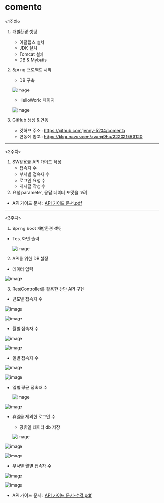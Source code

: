 # comento

<1주차>
1. 개발환경 셋팅
   - 이클립스 설치
   - JDK 설치
   - Tomcat 설치
   - DB & Mybatis 
  
2. Spring 프로젝트 시작
   - DB 구축
   
   
   ![image](https://user-images.githubusercontent.com/64400743/105322954-e407a000-5c0c-11eb-953d-7c31489ba55a.png)

   - HelloWorld 페이지
   
   ![image](https://user-images.githubusercontent.com/64400743/105323023-faadf700-5c0c-11eb-9660-e8c644c0cf60.png)

   
3. GitHub 생성 & 연동
   - 깃허브 주소 : https://github.com/jenny-5234/comento
   - 연동에 참고 : https://blog.naver.com/zzang9ha/222021569120 
---

<2주차>
1. SW활용률 API 가이드 작성
   - 접속자 수 
   - 부서별 접속자 수
   - 로그인 요청 수
   - 게시글 작성 수
2. 요청 parameter, 응답 데이터 포맷을 고려 

 - API 가이드 문서 : 
[API 가이드 문서.pdf](https://github.com/jenny-5234/comento/files/5847798/API.pdf)

---

<3주차>

1. Spring boot 개발환경 셋팅
 - Test 화면 출력

   ![image](https://user-images.githubusercontent.com/64400743/106142338-babeb500-61b4-11eb-9269-cbcdca88ef51.png)

2. API를 위한 DB 설정
  - 데이터 입력
  
  ![image](https://user-images.githubusercontent.com/64400743/106137169-af1bc000-61ad-11eb-98d3-ad90f7b55a3d.png)

3. RestController를 활용한 간단 API 구현
  - 년도별 접속자 수
  
  ![image](https://user-images.githubusercontent.com/64400743/106142442-d629c000-61b4-11eb-9745-fc3e21191175.png)

   ![image](https://user-images.githubusercontent.com/64400743/106142479-e2158200-61b4-11eb-8fa7-571263b57b64.png)

 - 월별 접속자 수
 
 ![image](https://user-images.githubusercontent.com/64400743/106142541-f5c0e880-61b4-11eb-8c1c-344538e0ca35.png)

   ![image](https://user-images.githubusercontent.com/64400743/106142628-0c673f80-61b5-11eb-8305-6fda37216e12.png)

 -  일별 접속자 수

![image](https://user-images.githubusercontent.com/64400743/106142704-27d24a80-61b5-11eb-9cda-7b9c127e2ebe.png)

![image](https://user-images.githubusercontent.com/64400743/106142769-3ae51a80-61b5-11eb-883e-65b5e20fe485.png)

 - 일별 평균 접속자 수
    
    ![image](https://user-images.githubusercontent.com/64400743/106919238-4c966700-674d-11eb-9a6d-5553b92545a4.png)

![image](https://user-images.githubusercontent.com/64400743/106921415-5620ce80-674f-11eb-959b-8d447850aeb6.png)

 
 - 휴일을 제외한 로그인 수
    - 공휴일 데이터 db 저장
    
    ![image](https://user-images.githubusercontent.com/64400743/107040716-f7b52800-6802-11eb-85f9-1b26e23aee22.png)

 
 ![image](https://user-images.githubusercontent.com/64400743/106924163-2626fa80-6752-11eb-80c5-08abaebe9917.png)
 
 ![image](https://user-images.githubusercontent.com/64400743/106925207-34c1e180-6753-11eb-8cc1-141afe0361c6.png)


     
 - 부서별 월별 접속자 수
 
 ![image](https://user-images.githubusercontent.com/64400743/107040907-2fbc6b00-6803-11eb-9676-296de9ac9577.png)

![image](https://user-images.githubusercontent.com/64400743/107040944-3c40c380-6803-11eb-9fcc-ba866405cf7f.png)


 - API 가이드 문서 : 
[API 가이드 문서-수정.pdf](https://github.com/jenny-5234/comento/files/5942375/API.-.pdf)


